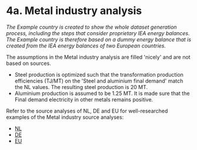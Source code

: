 # 4a. Metal industry analysis

*The Example country is created to show the whole dataset generation process, including the steps that consider proprietary IEA energy balances. The Example country is therefore based on a *dummy* energy balance that is created from the IEA energy balances of two European countries.*

The assumptions in the Metal industry analysis are filled 'nicely' and are not based on sources.

- Steel production is optimized such that the transformation production efficiencies (TJ/MT) on the 'Steel and aluminium final demand' match the NL values. The resulting steel production is 20 MT.
- Aluminium production is assumed to be 1.25 MT. It is made sure that the Final demand electricity in other metals remains positive.

Refer to the source analyses of NL, DE and EU for well-researched examples of the Metal industry source analyses:

- [NL](../../../nl/2011/4a_metal_industry/4a_metal_industry_source_analysis.md)
- [DE](../../../de/2011/4a_metal_industry/4a_metal_industry_source_analysis.md)
- [EU](../../../eu/2011/4a_metal_industry/4a_metal_industry_source_analysis.md)



